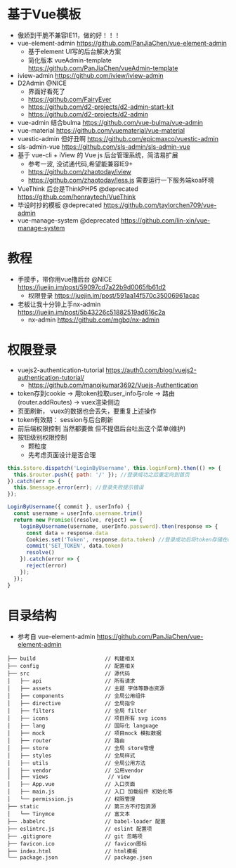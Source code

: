 # 基于Vue模板

- 傲娇到干脆不兼容IE11，做的好！！！
- vue-element-admin <https://github.com/PanJiaChen/vue-element-admin>
  - 基于element UI写的后台解决方案
  - 简化版本 vueAdmin-template https://github.com/PanJiaChen/vueAdmin-template
- iview-admin https://github.com/iview/iview-admin  
- D2Admin @NICE 
    - 界面好看死了
    - https://github.com/FairyEver
    - https://github.com/d2-projects/d2-admin-start-kit
    - https://github.com/d2-projects/d2-admin   
- vue-admin 结合bulma https://github.com/vue-bulma/vue-admin
- vue-material https://github.com/vuematerial/vue-material
- vuestic-admin 但好丑啊 https://github.com/epicmaxco/vuestic-admin
- sls-admin-vue <https://github.com/sls-admin/sls-admin-vue> 
- 基于 vue-cli + iView 的 Vue js 后台管理系统，简洁易扩展 
  - 参考一波, 没试通代码,希望能兼容IE9+
  - https://github.com/zhaotoday/iview    
  - https://github.com/zhaotoday/less.js 需要运行一下服务端koa环境
- VueThink 后台是ThinkPHP5 @deprecated <https://github.com/honraytech/VueThink>
- 毕设时抄的模板 @deprecated <https://github.com/taylorchen709/vue-admin>
- vue-manage-system @deprecated https://github.com/lin-xin/vue-manage-system

# 教程

- 手摸手，带你用vue撸后台 @NICE https://juejin.im/post/59097cd7a22b9d0065fb61d2
    - 权限登录 https://juejin.im/post/591aa14f570c35006961acac
- 老板让我十分钟上手nx-admin https://juejin.im/post/5b43226c51882519ad616c2a        
    - nx-admin https://github.com/mgbq/nx-admin

# 权限登录

- vuejs2-authentication-tutorial https://auth0.com/blog/vuejs2-authentication-tutorial/
  - https://github.com/manojkumar3692/Vuejs-Authentication
- token存到cookie -> 用token拉取user_info与role -> 路由(router.addRoutes) -> vuex渲染侧边
- 页面刷新， vuex的数据也会丢失，要重复上述操作
- token有效期： session与后台刷新
- 前后端权限控制 当然都要做 但不提倡后台吐出这个菜单(维护)
- 按钮级别权限控制
    - 颗粒度
    - 先考虑页面设计是否合理

```js
this.$store.dispatch('LoginByUsername', this.loginForm).then(() => {
  this.$router.push({ path: '/' }); //登录成功之后重定向到首页
}).catch(err => {
  this.$message.error(err); //登录失败提示错误
});

LoginByUsername({ commit }, userInfo) {
  const username = userInfo.username.trim()
  return new Promise((resolve, reject) => {
    loginByUsername(username, userInfo.password).then(response => {
      const data = response.data
      Cookies.set('Token', response.data.token) //登录成功后将token存储在cookie之中
      commit('SET_TOKEN', data.token)
      resolve()
    }).catch(error => {
      reject(error)
    });
  });
}
```

# 目录结构

- 参考自 vue-element-admin <https://github.com/PanJiaChen/vue-element-admin>

```
├── build                      // 构建相关  
├── config                     // 配置相关
├── src                        // 源代码
│   ├── api                    // 所有请求
│   ├── assets                 // 主题 字体等静态资源
│   ├── components             // 全局公用组件
│   ├── directive              // 全局指令
│   ├── filters                // 全局 filter
│   ├── icons                  // 项目所有 svg icons
│   ├── lang                   // 国际化 language
│   ├── mock                   // 项目mock 模拟数据
│   ├── router                 // 路由
│   ├── store                  // 全局 store管理
│   ├── styles                 // 全局样式
│   ├── utils                  // 全局公用方法
│   ├── vendor                 // 公用vendor
│   ├── views                   // view
│   ├── App.vue                // 入口页面
│   ├── main.js                // 入口 加载组件 初始化等
│   └── permission.js          // 权限管理
├── static                     // 第三方不打包资源
│   └── Tinymce                // 富文本
├── .babelrc                   // babel-loader 配置
├── eslintrc.js                // eslint 配置项
├── .gitignore                 // git 忽略项
├── favicon.ico                // favicon图标
├── index.html                 // html模板
└── package.json               // package.json
```